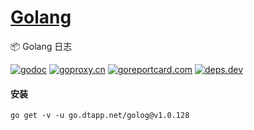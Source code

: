 <h1>
<a href="https://www.dtapp.net/">Golang</a>
</h1>

📦 Golang 日志

[comment]: <> (go)
[![godoc](https://pkg.go.dev/badge/go.dtapp.net/golog?status.svg)](https://pkg.go.dev/go.dtapp.net/golog)
[![goproxy.cn](https://goproxy.cn/stats/go.dtapp.net/golog/badges/download-count.svg)](https://goproxy.cn/stats/go.dtapp.net/golog)
[![goreportcard.com](https://goreportcard.com/badge/go.dtapp.net/golog	)](https://goreportcard.com/report/go.dtapp.net/golog)
[![deps.dev](https://img.shields.io/badge/deps-go-red.svg)](https://deps.dev/go/go.dtapp.net%2Fgolog)

#### 安装

```shell
go get -v -u go.dtapp.net/golog@v1.0.128
```
